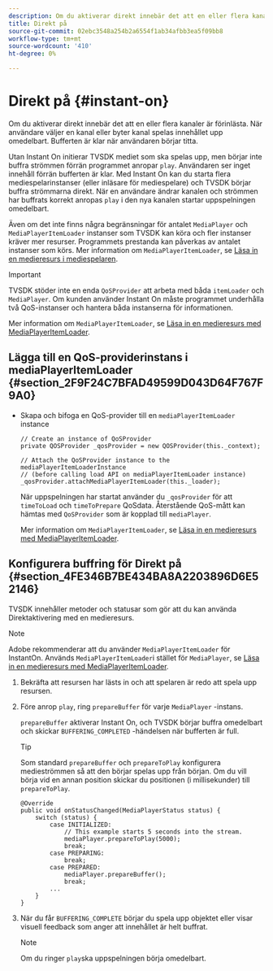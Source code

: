 ```yaml
---
description: Om du aktiverar direkt innebär det att en eller flera kanaler är förinlästa. När användare väljer en kanal eller byter kanal spelas innehållet upp omedelbart. Bufferten är klar när användaren börjar titta.
title: Direkt på
source-git-commit: 02ebc3548a254b2a6554f1ab34afbb3ea5f09bb8
workflow-type: tm+mt
source-wordcount: '410'
ht-degree: 0%

---
```


# Direkt på {#instant-on}

Om du aktiverar direkt innebär det att en eller flera kanaler är förinlästa. När användare väljer en kanal eller byter kanal spelas innehållet upp omedelbart. Bufferten är klar när användaren börjar titta.

Utan Instant On initierar TVSDK mediet som ska spelas upp, men börjar inte buffra strömmen förrän programmet anropar `play`. Användaren ser inget innehåll förrän bufferten är klar. Med Instant On kan du starta flera mediespelarinstanser (eller inläsare för mediespelare) och TVSDK börjar buffra strömmarna direkt. När en användare ändrar kanalen och strömmen har buffrats korrekt anropas `play` i den nya kanalen startar uppspelningen omedelbart.

Även om det inte finns några begränsningar för antalet `MediaPlayer` och `MediaPlayerItemLoader` instanser som TVSDK kan köra och fler instanser kräver mer resurser. Programmets prestanda kan påverkas av antalet instanser som körs. Mer information om `MediaPlayerItemLoader`, se [Läsa in en medieresurs i mediespelaren](../../../tvsdk-3x-android-prog/android-3x-content-playback-options-android2/mediaplayer-initialize-for-video/android-3x-media-resource-load.md).

>[!IMPORTANT]
>
>TVSDK stöder inte en enda `QoSProvider` att arbeta med båda `itemLoader` och `MediaPlayer`. Om kunden använder Instant On måste programmet underhålla två QoS-instanser och hantera båda instanserna för informationen.

Mer information om `MediaPlayerItemLoader`, se [Läsa in en medieresurs med MediaPlayerItemLoader](../../../tvsdk-3x-android-prog/android-3x-content-playback-options-android2/mediaplayer-initialize-for-video/android-3x-media-resource-mediaplayeritemloader.md).

## Lägga till en QoS-providerinstans i mediaPlayerItemLoader {#section_2F9F24C7BFAD49599D043D64F767F9A0}

* Skapa och bifoga en QoS-provider till en `mediaPlayerItemLoader` instance

  ```
  // Create an instance of QoSProvider  
  private QOSProvider _qosProvider = new QOSProvider(this._context);  
  
  // Attach the QoSProvider instance to the mediaPlayerItemLoaderInstance  
  // (before calling load API on mediaPlayerItemLoader instance)  
  _qosProvider.attachMediaPlayerItemLoader(this._loader); 
  ```

  När uppspelningen har startat använder du `_qosProvider` för att `timeToLoad` och `timeToPrepare` QoSdata. Återstående QoS-mått kan hämtas med `QoSProvider` som är kopplad till `mediaPlayer`.

  Mer information om `MediaPlayerItemLoader`, se [Läsa in en medieresurs med MediaPlayerItemLoader](../../../tvsdk-3x-android-prog/android-3x-content-playback-options-android2/mediaplayer-initialize-for-video/android-3x-media-resource-mediaplayeritemloader.md).

## Konfigurera buffring för Direkt på {#section_4FE346B7BE434BA8A2203896D6E52146}

TVSDK innehåller metoder och statusar som gör att du kan använda Direktaktivering med en medieresurs.

>[!NOTE]
>
>Adobe rekommenderar att du använder `MediaPlayerItemLoader` för InstantOn. Används `MediaPlayerItemLoader`i stället för `MediaPlayer`, se [Läsa in en medieresurs med MediaPlayerItemLoader](../../../tvsdk-3x-android-prog/android-3x-content-playback-options-android2/mediaplayer-initialize-for-video/android-3x-media-resource-mediaplayeritemloader.md).

1. Bekräfta att resursen har lästs in och att spelaren är redo att spela upp resursen.
1. Före anrop `play`, ring `prepareBuffer` för varje `MediaPlayer` -instans.

   `prepareBuffer` aktiverar Instant On, och TVSDK börjar buffra omedelbart och skickar `BUFFERING_COMPLETED` -händelsen när bufferten är full.

   >[!TIP]
   >
   >Som standard `prepareBuffer` och `prepareToPlay` konfigurera medieströmmen så att den börjar spelas upp från början. Om du vill börja vid en annan position skickar du positionen (i millisekunder) till `prepareToPlay`.

   ```
   @Override 
   public void onStatusChanged(MediaPlayerStatus status) { 
       switch (status) { 
           case INITIALIZED: 
               // This example starts 5 seconds into the stream. 
               mediaPlayer.prepareToPlay(5000); 
               break; 
           case PREPARING: 
               break; 
           case PREPARED: 
               mediaPlayer.prepareBuffer(); 
               break; 
           ... 
       } 
   }
   ```

1. När du får `BUFFERING_COMPLETE` börjar du spela upp objektet eller visar visuell feedback som anger att innehållet är helt buffrat.

   >[!NOTE]
   >
   >Om du ringer `play`ska uppspelningen börja omedelbart.
